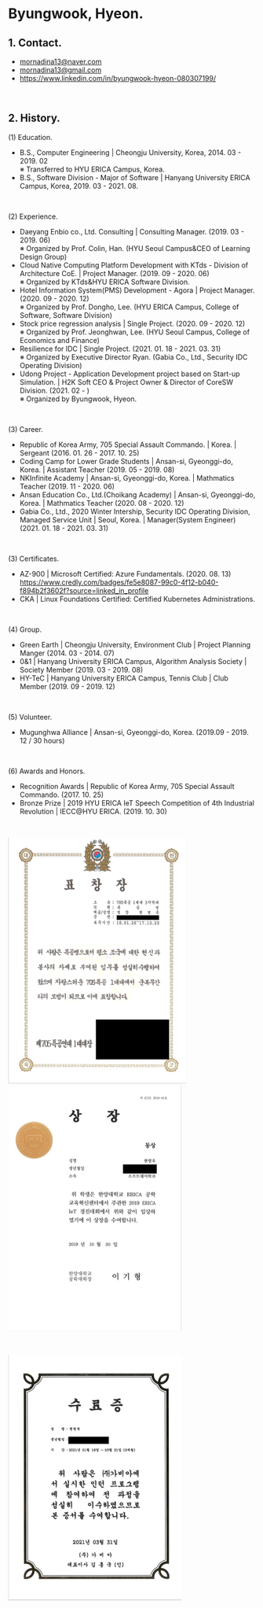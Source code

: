 # Byungwook, Hyeon.

## 1. Contact.
- mornadina13@naver.com
- mornadina13@gmail.com
- https://www.linkedin.com/in/byungwook-hyeon-080307199/

<br>

## 2. History.
(1) Education.
- B.S., Computer Engineering | Cheongju University, Korea, 2014. 03 - 2019. 02
<br>※ Transferred to HYU ERICA Campus, Korea.
- B.S., Software Division - Major of Software | Hanyang University ERICA Campus, Korea, 2019. 03 - 2021. 08.

<br>

(2) Experience.
- Daeyang Enbio co., Ltd. Consulting | Consulting Manager. (2019. 03 - 2019. 06)
<br>※ Organized by Prof. Colin, Han. (HYU Seoul Campus&CEO of Learning Design Group)
- Cloud Native Computing Platform Development with KTds - Division of Architecture CoE. | Project Manager. (2019. 09 - 2020. 06)
<br>※ Organized by KTds&HYU ERICA Software Division.
- Hotel Information System(PMS) Development - Agora | Project Manager. (2020. 09 - 2020. 12)
<br>※ Organized by Prof. Dongho, Lee. (HYU ERICA Campus, College of Software, Software Division)
- Stock price regression analysis | Single Project. (2020. 09 - 2020. 12)
<br>※ Organized by Prof. Jeonghwan, Lee. (HYU Seoul Campus, College of Economics and Finance)
- Resilience for IDC | Single Project. (2021. 01. 18 - 2021. 03. 31)
<br>※ Organized by Executive Director Ryan. (Gabia Co., Ltd., Security IDC Operating Division)
- Udong Project - Application Development project based on Start-up Simulation. | H2K Soft CEO & Project Owner & Director of CoreSW Division. (2021. 02 - )
<br>※ Organized by Byungwook, Hyeon. 

<br>

(3) Career.
- Republic of Korea Army, 705 Special Assault Commando. | Korea. | Sergeant (2016. 01. 26 - 2017. 10. 25)
- Coding Camp for Lower Grade Students | Ansan-si, Gyeonggi-do, Korea. | Assistant Teacher (2019. 05 - 2019. 08)
- NKInfinite Academy | Ansan-si, Gyeonggi-do, Korea. | Mathmatics Teacher (2019. 11 - 2020. 06)
- Ansan Education Co., Ltd.(Choikang Academy) | Ansan-si, Gyeonggi-do, Korea. | Mathmatics Teacher (2020. 08 - 2020. 12)
- Gabia Co., Ltd., 2020 Winter Intership, Security IDC Operating Division, Managed Service Unit | Seoul, Korea. | Manager(System Engineer) (2021. 01. 18 - 2021. 03. 31)

<br>

(3) Certificates.
- AZ-900 | Microsoft Certified: Azure Fundamentals. (2020. 08. 13)
<br>https://www.credly.com/badges/fe5e8087-99c0-4f12-b040-f894b2f3602f?source=linked_in_profile
- CKA | Linux Foundations Certified: Certified Kubernetes Administrations.

<br>

(4) Group.
- Green Earth | Cheongju University, Environment Club | Project Planning Manger (2014. 03 - 2014. 07)
- 0&1 | Hanyang University ERICA Campus, Algorithm Analysis Society | Society Member (2019. 03 - 2019. 08)
- HY-TeC | Hanyang University ERICA Campus, Tennis Club | Club Member (2019. 09 - 2019. 12)

<br>

(5) Volunteer.
- Mugunghwa Alliance | Ansan-si, Gyeonggi-do, Korea. (2019.09 - 2019. 12 / 30 hours)

<br>

(6) Awards and Honors.
- Recognition Awards | Republic of Korea Army, 705 Special Assault Commando. (2017. 10. 25)
- Bronze Prize | 2019 HYU ERICA IeT Speech Competition of 4th Industrial Revolution | IECC@HYU ERICA. (2019. 10. 30)
<br> 
<p align="left"><img src="https://github.com/mornadina13/About_me/blob/main/Certificates/705SAC.png" witdh="800" height="500" /><img src="https://github.com/mornadina13/About_me/blob/main/Certificates/IeT.png" witdh="800" height="500" /></p>
<br>
<p align="left"><img src="https://github.com/mornadina13/About_me/blob/main/Certificates/Gabia.png" witdh="800" height="500" /></p>



